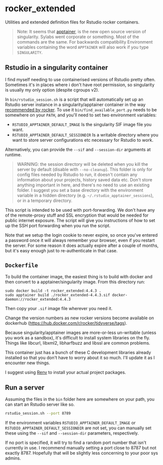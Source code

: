 # rocker_extended

Utilities and extended definition files for Rstudio rocker containers.

> Note: It seems that [apptainer](https://apptainer.org/docs/user/main/index.html), is the new open source version of singularity.
> Sylabs went corporate or something. Most of the commands are the same.
> For backwards compatibility Environment variables containing the word `APPTAINER` will also work if you type `SINGULARITY`.


## Rstudio in a singularity container

I find myself needing to use containerised versions of Rstudio pretty often.
Sometimes it's in places where i don't have root permission, so singularity is usually my only option (despite cgroups v2).

In `bin/rstudio_session.sh` is a script that will automatically set up an Rstudio server instance in a singularity/apptainer container in the way [recommended by rocker](https://rocker-project.org/use/singularity.html).
To use it `bin/find_available_port.py` needs to be somewhere on your `PATH`, and you'll need to set two environment variables:

- `RSTUDIO_APPTAINER_DEFAULT_IMAGE` Is the singularity SIF image file you want. 
- `RSTUDIO_APPTAINER_DEFAULT_SESSIONDIR` Is a writable directory where you want to store server configurations etc necessary for Rstudio to work.


Alternatively, you can provide the `--sif` and `--session-dir` arguments at runtime.

> WARNING: the session directory will be deleted when you kill the server by default (disable with `--no-cleanup`).
> This folder is only for config files needed by Rstudio to run, it doesn't contain any information about your projects, history saved data etc.
> Don't store anything important in here, and there's no need to use an existing folder.
> I suggest you set a base directory with the environment variable in a hidden directory (e.g. `~/.rstudio_apptainer_sessions`), or in a temporary directory.


This script is intended to be used with port-forwarding.
We don't have any of the remote-proxy stuff and SSL encryption that would be needed for public internet exposure.
The script will give you instructions of how to set up the SSH port forwarding when you run the script.

Note that we setup the login cookie to never expire, so once you've entered a password once it will always remember your browser, even if you restart the server.
For some reason it does actually expire after a couple of months, but it's easy enough just to re-authenticate in that case.


## `Dockerfile`

To build the container image, the easiest thing is to build with docker and then convert to a apptainer/singularity image.
From this directory run:

```
sudo docker build -t rocker_extended:4.4.3 .
sudo apptainer build ./rocker_extended-4.4.3.sif docker-daemon://rocker_extended:4.4.3
```

Then copy your `.sif` image file wherever you need it.

Change the version numbers as new rocker versions become available on dockerhub (https://hub.docker.com/r/rocker/tidyverse/tags).

Because singularity/apptainer images are more-or-less un-writable (unless you work as a sandbox), it's difficult to install system libraries on the fly.
Things like libcurl, libxml2, libharfbuzz and libssl are common problems.

This container just has a bunch of these C development libraries already installed so that you don't have to worry about it so much.
I'll update it as I encounter new things.

I suggest using [Renv](https://rstudio.github.io/renv/index.html) to install your actual project packages.


## Run a server

Assuming the files in the `bin` folder here are somewhere on your path, you can start an Rstudio server like so.


```bash
rstudio_session.sh --port 8789
```

If the environment variables `RSTUDIO_APPTAINER_DEFAULT_IMAGE` or `RSTUDIO_APPTAINER_DEFAULT_SESSIONDIR` are not set, you can manually set these using the `--sif` and `--session-dir` parameters, respectively.

If no port is specified, it will try to find a random port number that isn't currently in use.
I recommend manually setting a port close to 8787 but not exactly 8787.
Hopefully that will be slightly less concerning to your poor sys admins.
